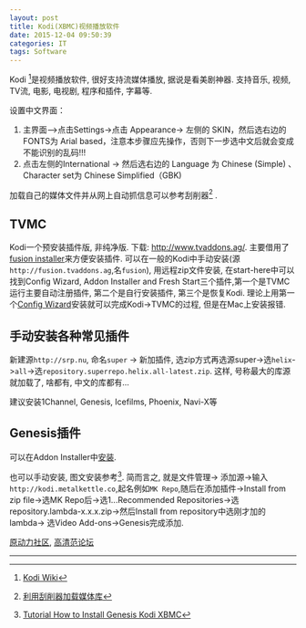 ```yaml
---
layout: post
title: Kodi(XBMC)视频播放软件
date: 2015-12-04 09:50:39
categories: IT
tags: Software
---
```


Kodi [^kodi-wiki]是视频播放软件, 很好支持流媒体播放, 据说是看美剧神器. 支持音乐, 视频, TV流, 电影, 电视剧, 程序和插件, 字幕等. 



设置中文界面：

1. 主界面—>点击Settings->点击 Appearance-> 左侧的 SKIN，然后选右边的 FONTS为 Arial based，注意本步骤应先操作，否则下一步选中文后就会变成不能识别的乱码!!!
2. 点击左侧的International -> 然后选右边的 Language 为 Chinese (Simple) 、 Character set为 Chinese Simplified（GBK)

加载自己的媒体文件并从网上自动抓信息可以参考刮削器[^scratch] .

## TVMC

Kodi一个预安装插件版, 非纯净版. 下载: <http://www.tvaddons.ag/>. 主要借用了[fusion installer](http://www.tvaddons.ag/fusion-installer-kodi/)来方便安装插件. 可以在一般的Kodi中手动安装(源`http://fusion.tvaddons.ag`,名`fusion`), 用远程zip文件安装, 在start-here中可以找到Config Wizard, Addon Installer and Fresh Start三个插件,第一个是TVMC运行主要自动注册插件, 第二个是自行安装插件, 第三个是恢复Kodi. 理论上用第一个[Config Wizard](http://www.tvaddons.ag/config-wizard-kodi/)安装就可以完成Kodi->TVMC的过程, 但是在Mac上安装报错.

## 手动安装各种常见插件

新建源`http://srp.nu`, 命名`super` -> 新加插件, 选zip方式再选源super->选`helix`->`all`->选`repository.superrepo.helix.all-latest.zip`. 这样, 号称最大的库源就加载了, 啥都有, 中文的库都有...

建议安装1Channel, Genesis, Icefilms, Phoenix, Navi-X等

## Genesis插件

可以在Addon Installer中[安装](http://addons.tvaddons.ag/show/plugin.video.genesis/). 

也可以手动安装, 图文安装参考[^install-genesis]. 简而言之, 就是文件管理-> 添加源->输入`http://kodi.metalkettle.co`,起名例如`MK Repo`,随后在添加插件->Install from zip file->选MK Repo后->选1...Recommended Repositories->选repository.lambda-x.x.x.zip->然后Install from repository中选刚才加的lambda-> 选Video Add-ons->Genesis完成添加.

[^scratch]: [利用刮削器加载媒体库](http://www.znds.com/tv-118285-1-1.html)
[^kodi-wiki]: [Kodi Wiki](https://en.wikipedia.org/wiki/Kodi_(software))
[^install-genesis]: [Tutorial How to Install Genesis Kodi XBMC](https://seo-michael.co.uk/how-to-manually-install-gotv-for-xbmc/)

[原动力社区](http://bbs.htpc1.com/forum-225-9.html), [高清范论坛](http://www.hdpfans.com/forum-801-1.html)

------

